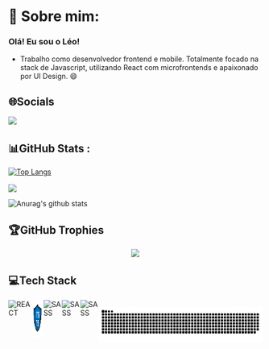 # 💫 Sobre mim:

### Olá! Eu sou o Léo!
- Trabalho como desenvolvedor frontend e mobile. Totalmente focado na stack de Javascript, utilizando React com microfrontends e apaixonado por UI Design. 😄

## 🌐Socials
 <a href="https://www.linkedin.com/in/l%C3%A9o-gonzaga-00b618150/"  target="_blank" >
  <img src="https://img.shields.io/badge/LinkedIn-0077B5?style=for-the-badge&logo=linkedin&logoColor=white"/>
</a>
 </br>

## 📊GitHub Stats :

[![Top Langs](https://github-readme-stats.vercel.app/api/top-langs/?username=leogonzaga&layout=compact&theme=radical)](https://github.com/anuraghazra/github-readme-stats)

 <img align="center" src="https://github-readme-streak-stats.herokuapp.com/?user=LeoGonzaga&theme=dark" />
 
 ![Anurag's github stats](https://github-profile-summary-cards.vercel.app/api/cards/profile-details?username=LeoGonzaga&theme=dracula)

## 🏆GitHub Trophies
<p align="center">
  <img src="https://github-profile-trophy.vercel.app/?username=LeoGonzaga&theme=radical&no-frame=true&margin-w=4"/>
</p>

## 💻Tech Stack
<div style="display:flex">
<a> 
   <img align="center" src="https://github.com/gustavofbc/pixel_of_shields/blob/main/base/javascript.png" alt="REACT" height="75" width="75" />
</a>
 <a> 
   <img align="center" src="https://github.com/gustavofbc/pixel_of_shields/blob/main/base/typescript.png" alt="REACT" height="75" width="75" />
 </a>
 <a> 
    <img align="center" src="https://github.com/gustavofbc/pixel_of_shields/blob/main/base/node.png" alt="SASS" height="75" width="75" />
  </a>
  <a> 
  <img align="center" src="https://github.com/gustavofbc/pixel_of_shields/blob/main/base/react.png" alt="SASS" height="75" width="75" />
   </a>
  <a> 
   <img align="center" src="https://github.com/gustavofbc/pixel_of_shields/blob/main/base/figma.png" alt="SASS" height="75" width="75" />
  </a>
 
   ![Snake animation](https://github.com/LeoGonzaga/LeoGonzaga/blob/master/github-user-contribution.svg)
</div>

<!--
**LeoGonzaga/LeoGonzaga** is a ✨ _special_ ✨ repository because its `README.md` (this file) appears on your GitHub profile.-->
